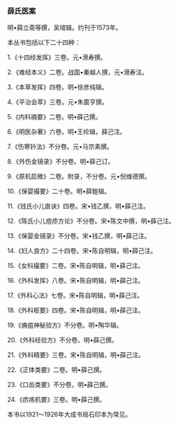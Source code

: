 ### 薛氏医案

明•薛立斋等撰，吴琯辑。约刊于1573年。

本丛书包括以下二十四种：

1.《十四经发挥》三卷。元•滑寿撰。

2.《难经本义》二卷。战国•秦越人撰，元•滑寿注。

3.《本草发挥》四卷。明•徐彦纯辑。

4.《平治会萃》三卷。元•朱震亨撰。

5.《内科摘要》二卷。明•薛己撰。

6.《明医杂著》六卷。明•王纶辑，薛己注。

7.《伤寒钤法》不分卷。元•马宗素撰。

8.《外伤金镜录》不分卷。明•薛己订。

9.《原机启微》二卷。附录，不分卷。元•倪维德撰。

10.《保婴撮要》二十卷。明•薛鎧辑。

11.《钱氏小儿直诀》四卷。宋•钱乙撰，明•薛己注。

12.《陈氏小儿痘疹方论》不分卷。宋•陈文中撰，明•薛己注。

13.《保婴金镜录》不分卷。宋•钱乙撰，明•薛己注。

14.《妇人良方》二十四卷。宋•陈自明辑，明•薛己注。

15.《女科撮要》二卷。宋•陈自明辑，明•薛己注。

16.《外科发挥》八卷。宋•陈自明辑，明•薛己注。

17.《外科心法》七卷。宋•陈自明辑，明•薛己注。

18.《外科枢要》四卷。宋•陈自明辑，明•薛己注。

19.《痈疽神秘验方》不分卷。明•陶华辑。

20.《外科经验方》不分卷。明•薛己撰。

21.《外科精要》三卷。宋•陈自明辑，明•薛己注。

22.《正体类要》二卷。明•薛己撰。

23.《口齿类要》不分卷。明•薛己撰。

24.《疠疡机要》三卷。明•薛己撰。

本书以1921〜1926年大成书局石印本为常见。